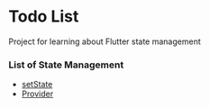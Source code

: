 # Todo List

Project for learning about Flutter state management

### List of State Management

- [setState](./set_state)
- [Provider](./provider)
